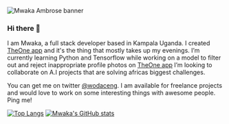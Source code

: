 ![Mwaka Ambrose banner](https://pbs.twimg.com/media/Ec0VwTkXYAA8ZzA?format=png&name=900x900 "Mwaka Ambrose")
### Hi there 👋
I am Mwaka, a full stack developer based in Kampala Uganda. I created [TheOne app](https://theoneapp.rocks) and it's the thing that mostly takes up my evenings.
I’m currently learning Python and Tensorflow while working on a model to filter out and reject inappropriate profile photos on [TheOne app](https://theoneapp.rocks)
I’m looking to collaborate on A.I projects that are solving africas biggest challenges.

You can get me on twitter [@wodaceng](https://twitter.com/@wodaceng). I am available for freelance projects and would love to work on some interesting things with awesome people. Ping me!


[![Top Langs](https://github-readme-stats.vercel.app/api/top-langs/?username=mwakaambrose)](https://github.com/mwakaambrose/github-readme-stats)
[![Mwaka's GitHub stats](https://github-readme-stats.vercel.app/api?username=mwakaambrose)](https://github.com/mwakaambrose/github-readme-stats)

